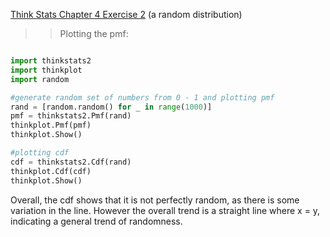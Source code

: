 [Think Stats Chapter 4 Exercise 2](http://greenteapress.com/thinkstats2/html/thinkstats2005.html#toc41) (a random distribution)

>> Plotting the pmf:

```python

import thinkstats2
import thinkplot
import random

#generate random set of numbers from 0 - 1 and plotting pmf
rand = [random.random() for _ in range(1000)]
pmf = thinkstats2.Pmf(rand)
thinkplot.Pmf(pmf)
thinkplot.Show()

#plotting cdf
cdf = thinkstats2.Cdf(rand)
thinkplot.Cdf(cdf)
thinkplot.Show()

```
Overall, the cdf shows that it is not perfectly random, as there is some variation in the line.  However the overall trend is a straight line where x = y, indicating a general trend of randomness.
